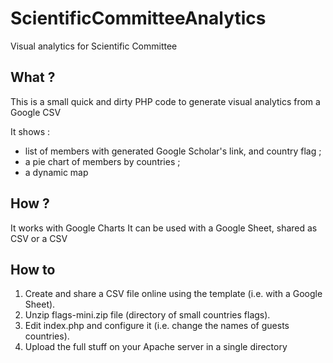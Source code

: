 # ScientificCommitteeAnalytics
Visual analytics for Scientific Committee
## What ?
This is a small quick and dirty PHP code to generate visual analytics from a Google CSV

It shows :

- list of members with generated Google Scholar's link, and country flag ;
- a pie chart of members by countries ;
- a dynamic map

## How ?

It works with Google Charts
It can be used with a Google Sheet, shared as CSV or a CSV

## How to

1. Create and share a CSV file online using the template (i.e. with a Google Sheet).
1. Unzip flags-mini.zip file (directory of small countries flags).
1. Edit index.php and configure it (i.e. change the names of guests countries).
1. Upload the full stuff on your Apache server in a single directory
